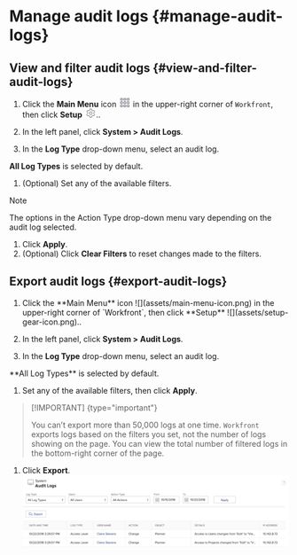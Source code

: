 



# Manage audit logs {#manage-audit-logs}



## View and filter audit logs {#view-and-filter-audit-logs}




1. Click the **Main Menu** icon ![](assets/main-menu-icon.png) in the upper-right corner of `Workfront`, then click **Setup** ![](assets/setup-gear-icon.png)..

1.  In the left panel, click **System > Audit Logs**.  

1.   In the **Log Type** drop-down menu, select an audit log.  



   **All Log Types** is selected by default. 

1.   (Optional) Set any of the available filters.


   >[!NOTE]
   >
   >The options in the Action Type drop-down menu vary depending on the audit log selected.



1.  Click **Apply**. 
1.  (Optional) Click **Clear Filters** to reset changes made to the filters. 




## Export audit logs {#export-audit-logs}




1. <![CDATA[          ]]>Click the **Main Menu** icon ![](assets/main-menu-icon.png) in the upper-right corner of `Workfront`, then click **Setup** ![](assets/setup-gear-icon.png)..  

1.  In the left panel, click **System > Audit Logs**.  

1.   In the **Log Type** drop-down menu, select an audit log.


   <![CDATA[ ]]>**All Log Types** is selected by default. 

1.   Set any of the available filters, then click **Apply**.


   >[!IMPORTANT] {type="important"}
   >
   >You can’t export more than 50,000 logs at one time. `Workfront` exports logs based on the filters you set, not the number of logs showing on the page. You can view the total number of filtered logs in the bottom-right corner of the page.



1.  Click **Export**.  
   ![Export.png](assets/export-600x163.png)  



